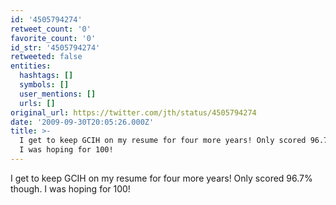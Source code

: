 ```yaml
---
id: '4505794274'
retweet_count: '0'
favorite_count: '0'
id_str: '4505794274'
retweeted: false
entities:
  hashtags: []
  symbols: []
  user_mentions: []
  urls: []
original_url: https://twitter.com/jth/status/4505794274
date: '2009-09-30T20:05:26.000Z'
title: >-
  I get to keep GCIH on my resume for four more years! Only scored 96.7% though.
  I was hoping for 100!
---
```


I get to keep GCIH on my resume for four more years! Only scored 96.7% though. I was hoping for 100!